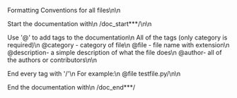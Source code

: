 Formatting Conventions for all files\n\n

Start the documentation with\n
/doc_start***/\n\n

Use '@' to add tags to the documentation\n
All of the tags (only category is required)\n
@category - category of file\n
@file - file name with extension\n
@description- a simple description of what the file does\n
@author- all of the authors or contributors\n\n

End every tag with '/'\n
For example:\n
@file testfile.py/\n\n

End the documentation with\n
/doc_end***/

